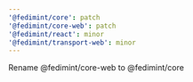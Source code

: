 ```yaml
---
'@fedimint/core': patch
'@fedimint/core-web': patch
'@fedimint/react': minor
'@fedimint/transport-web': minor
---
```


Rename @fedimint/core-web to @fedimint/core
